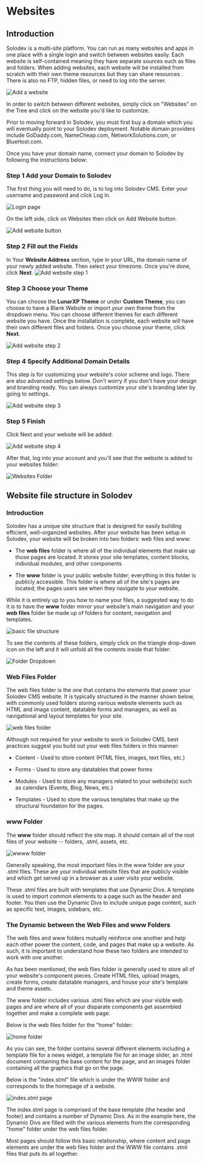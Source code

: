# Websites

## Introduction

Solodev is a multi-site platform. You can run as many websites and apps in one place with a single login and switch between websites easily. Each website is self-contained meaning they have separate sources such as files and folders. When adding websites, each website will be installed from scratch with their own theme resources but they can share resources . There is also no FTP, hidden files, or need to log into the server.

![Add a website](adding_a_website.png)

In order to switch between different websites, simply click on "Websites" on the Tree and click on the website you'd like to customize. 

 

Prior to moving forward in Solodev, you must first buy a domain which you will eventually point to your Solodev deployment. Notable domain providers include GoDaddy.com, NameCheap.com, NetworkSolutions.com, or BlueHost.com.

 

Once you have your domain name, connect your domain to Solodev by following the instructions below:

### Step 1 Add your Domain to Solodev

The first thing you will need to do, is to log into Solodev CMS. Enter your username and password and click Log In.

![Login page](solodev-login-page.png)

On the left side, click on Websites then click on Add Website button.

![Add website button](solodev-add-website-button.png)

### Step 2 Fill out the Fields

In Your **Website Address** section, type in your URL, the domain name of your newly added website. Then select your timezone. Once you're done, click **Next**.
![Add website step 1](solodev-add-website-step-1.png)

### Step 3 Choose your Theme

You can choose the **LunarXP Theme** or under **Custom Theme**, you can choose to have a Blank Website or import your own theme from the dropdown menu. You can choose different themes for each different website you have. Once the installation is complete, each website will have their own different files and folders. Once you choose your theme, click **Next**.

![Add website step 2](solodev-add-website-step-2.png)

### Step 4 Specify Additional Domain Details

This step is for customizing your website's color scheme and logo. There are also advanced settings below. Don't worry if you don't have your design and branding ready. You can always customize your site's branding later by going to settings.

![Add website step 3](solodev-add-website-step-3.png)

### Step 5 Finish

Click Next and your website will be added:

![Add website step 4](solodev-add-website-step-4.png)

After that, log into your account and you'll see that the website is added to your websites folder:

![Websites Folder](websites_folder.png)

## Website file structure in Solodev

### Introduction

Solodev has a unique site structure that is designed for easily building efficient, well-organized websites. After your website has been setup in Solodev, your website will be broken into two folders: web files and www:

- The **web files** folder is where all of the individual elements that make up those pages are located. It stores your site templates, content blocks, individual modules, and other components

- The **www** folder is your public website folder; everything in this folder is publicly accessible. This folder is where all of the site's pages are located; the pages users see when they navigate to your website.

While it is entirely up to you how to name your files, a suggested way to do it is to have the **www** folder mirror your website's main navigation and your **web files** folder be made up of folders for content, navigation and templates.

![basic file structure](basic_file_structure.png)

To see the contents of these folders, simply click on the triangle drop-down icon on the left and it will unfold all the contents inside that folder:

![Folder Dropdown](folder_dropdown.png)

### Web Files Folder

The web files folder is the one that contains the elements that power your Solodev CMS website. It is typically structured in the manner shown below, with commonly used folders storing various website elements such as HTML and image content, datatable forms and managers, as well as navigational and layout templates for your site.

![web files folder](web-files.JPG)

Although not required for your website to work in Solodev CMS, best practices suggest you build out your web files folders in this manner:

- Content - Used to store content (HTML files, images, text files, etc.)

- Forms - Used to store any datatables that power forms

- Modules - Used to store any managers related to your website(s) such as calendars (Events, Blog, News, etc.)

- Templates - Used to store the various templates that make up the structural foundation for the pages.

### www Folder

The **www** folder should reflect the site map. It should contain all of the root files of your website -- folders, .stml, assets, etc.

![wwww folder](www.JPG)

Generally speaking, the most important files in the www folder are your .stml files. These are your individual website files that are publicly visible and which get served up in a browser as a user visits your website.

These .stml files are built with templates that use Dynamic Divs. A template is used to import common elements to a page such as the header and footer. You then use the Dynamic Divs to include unique page content, such as specific text, images, sidebars, etc.

### The Dynamic between the Web Files and www Folders

The web files and www folders mutually reinforce one another and help each other power the content, code, and pages that make up a website. As such, it is important to understand how these two folders are intended to work with one another.

As has been mentioned, the web files folder is generally used to store all of your website's component pieces. Create HTML files, upload images, create forms, create datatable managers, and house your site's template and theme assets.

The www folder includes various .stml files which are your visible web pages and are where all of your disparate components get assembled together and make a complete web page.

Below is the web files folder for the "home" folder:

![home folder](web-files-home.JPG)

As you can see, the folder contains several different elements including a template file for a news widget, a template file for an image slider, an .html document containing the base content for the page, and an images folder containing all the graphics that go on the page.

Below is the "index.stml" file which is under the WWW folder and corresponds to the homepage of a website.

![indes.stml page](lunar-site.JPG)

The index.stml page is comprised of the base template (the header and footer) and contains a number of Dynamic Divs. As in the example here, the Dynamic Divs are filled with the various elements from the corresponding "home" folder under the web files folder.

Most pages should follow this basic relationship, where content and page elements are under the web files folder and the WWW file contains .stml files that puts its all together.

